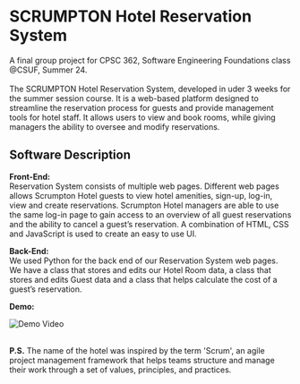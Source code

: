 # SCRUMPTON Hotel Reservation System

A final group project for CPSC 362, Software Engineering Foundations class @CSUF, Summer 24.<br> 
<br>The SCRUMPTON Hotel Reservation System, developed in uder 3 weeks for the summer session course. It is a web-based platform designed to streamline the reservation process for guests and provide management tools for hotel staff. It allows users to view and book rooms, while giving managers the ability to oversee and modify reservations.



## Software Description

<b> Front-End: </b> <br>
Reservation System consists of multiple web pages. Different web pages allows Scrumpton Hotel guests to view hotel amenities, sign-up, log-in, view and create reservations. Scrumpton Hotel managers are able to use the same log-in page to gain access to an overview of all guest reservations and the ability  to cancel a guest’s reservation. A combination of HTML, CSS and JavaScript is used to create an easy to use UI.

<b> Back-End: </b> <br>
We used Python for the back end of our Reservation System web pages. We have a class that stores and edits our Hotel Room data, a class that stores and edits Guest data and a class that helps calculate the cost of a guest’s reservation.


<b> Demo: </b>


![Demo Video](demo.gif)





<br><b>P.S.</b> The name of the hotel was inspired by the term 'Scrum', an agile project management framework that helps teams structure and manage their work through a set of values, principles, and practices. 
